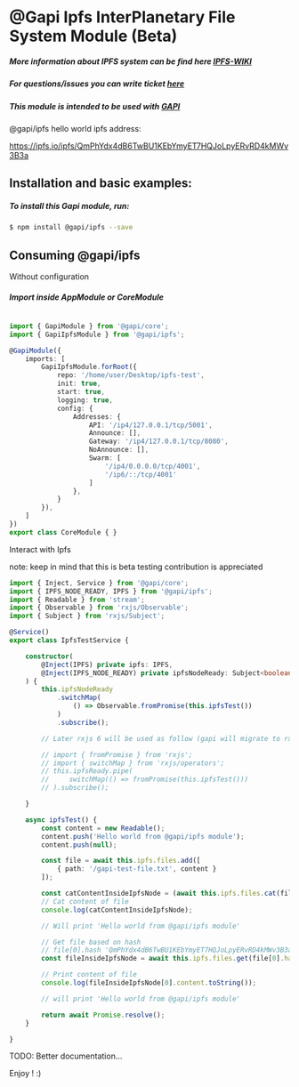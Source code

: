# @Gapi Ipfs InterPlanetary File System Module (Beta)

##### More information about IPFS system can be find here [IPFS-WIKI](https://en.wikipedia.org/wiki/InterPlanetary_File_System)
##### For questions/issues you can write ticket [here](http://gitlab.youvolio.com/gapi/gapi-ipfs/issues)
##### This module is intended to be used with [GAPI](https://github.com/Stradivario/gapi)

@gapi/ipfs hello world ipfs address:

https://ipfs.io/ipfs/QmPhYdx4dB6TwBU1KEbYmyET7HQJoLpyERvRD4kMWv3B3a

## Installation and basic examples:
##### To install this Gapi module, run:

```bash
$ npm install @gapi/ipfs --save
```

## Consuming @gapi/ipfs

Without configuration

##### Import inside AppModule or CoreModule
```typescript

import { GapiModule } from '@gapi/core';
import { GapiIpfsModule } from '@gapi/ipfs';

@GapiModule({
    imports: [
        GapiIpfsModule.forRoot({
            repo: '/home/user/Desktop/ipfs-test',
            init: true,
            start: true,
            logging: true,
            config: {
                Addresses: {
                    API: '/ip4/127.0.0.1/tcp/5001',
                    Announce: [],
                    Gateway: '/ip4/127.0.0.1/tcp/8080',
                    NoAnnounce: [],
                    Swarm: [
                        '/ip4/0.0.0.0/tcp/4001',
                        '/ip6/::/tcp/4001'
                    ]
                },
            }
        }),
    ]
})
export class CoreModule { }

```

Interact with Ipfs

note: keep in mind that this is beta testing contribution is appreciated

```typescript
import { Inject, Service } from '@gapi/core';
import { IPFS_NODE_READY, IPFS } from '@gapi/ipfs';
import { Readable } from 'stream';
import { Observable } from 'rxjs/Observable';
import { Subject } from 'rxjs/Subject';

@Service()
export class IpfsTestService {

    constructor(
        @Inject(IPFS) private ipfs: IPFS,
        @Inject(IPFS_NODE_READY) private ipfsNodeReady: Subject<boolean>
    ) {
        this.ipfsNodeReady
            .switchMap(
                () => Observable.fromPromise(this.ipfsTest())
            )
            .subscribe();

        // Later rxjs 6 will be used as follow (gapi will migrate to rxjs 6)

        // import { fromPromise } from 'rxjs';
        // import { switchMap } from 'rxjs/operators';
        // this.ipfsReady.pipe(
        //     switchMap(() => fromPromise(this.ipfsTest()))
        // ).subscribe();

    }

    async ipfsTest() {
        const content = new Readable();
        content.push('Hello world from @gapi/ipfs module');
        content.push(null);

        const file = await this.ipfs.files.add([
            { path: '/gapi-test-file.txt', content }
        ]);

        const catContentInsideIpfsNode = (await this.ipfs.files.cat(file[0].hash)).toString();
        // Cat content of file
        console.log(catContentInsideIpfsNode);

        // Will print 'Hello world from @gapi/ipfs module'

        // Get file based on hash
        // file[0].hash 'QmPhYdx4dB6TwBU1KEbYmyET7HQJoLpyERvRD4kMWv3B3a'
        const fileInsideIpfsNode = await this.ipfs.files.get(file[0].hash);

        // Print content of file
        console.log(fileInsideIpfsNode[0].content.toString());

        // will print 'Hello world from @gapi/ipfs module'

        return await Promise.resolve();
    }

}

```

TODO: Better documentation...

Enjoy ! :)
